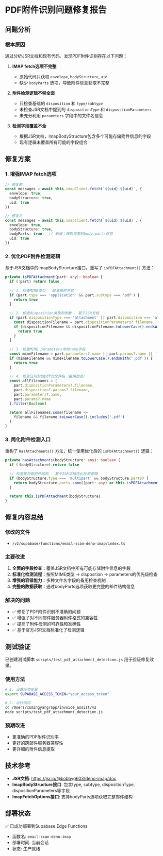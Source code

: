 # PDF附件识别问题修复报告

## 问题分析

### 根本原因
通过分析JSR文档和现有代码，发现PDF附件识别存在以下问题：

1. **IMAP fetch选项不完整**
   - 原始代码只获取 `envelope`, `bodyStructure`, `uid`
   - 缺少 `bodyParts` 选项，导致附件信息获取不完整

2. **附件检测逻辑不够全面**
   - 只检查基础的 `disposition` 和 `type/subtype`
   - 未检查JSR文档中提到的 `dispositionType` 和 `dispositionParameters`
   - 未充分利用 `parameters` 字段中的文件名信息

3. **检测字段覆盖不全**
   - 根据JSR文档，ImapBodyStructure包含多个可能存储附件信息的字段
   - 现有逻辑未覆盖所有可能的字段组合

## 修复方案

### 1. 增强IMAP fetch选项
```typescript
// 修复前
const messages = await this.imapClient.fetch(`${uid}:${uid}`, {
  envelope: true,
  bodyStructure: true,
  uid: true
})

// 修复后  
const messages = await this.imapClient.fetch(`${uid}:${uid}`, {
  envelope: true,
  bodyStructure: true,
  bodyParts: true,  // 新增：获取完整的body parts信息
  uid: true
})
```

### 2. 优化PDF附件检测逻辑
基于JSR文档中的ImapBodyStructure接口，重写了 `isPDFAttachment()` 方法：

```typescript
private isPDFAttachment(part: any): boolean {
  if (!part) return false
  
  // 1. 检查MIME类型 - 最准确的方式
  if (part.type === 'application' && part.subtype === 'pdf') {
    return true
  }
  
  // 2. 检查disposition类型和参数 - 基于JSR文档
  if (part.dispositionType === 'attachment' || part.disposition === 'attachment') {
    const dispositionFilename = part.dispositionParameters?.filename || part.disposition?.params?.filename || ''
    if (dispositionFilename && dispositionFilename.toLowerCase().endsWith('.pdf')) {
      return true
    }
  }
  
  // 3. 检查MIME parameters中的name字段
  const mimeFilename = part.parameters?.name || part.params?.name || ''
  if (mimeFilename && mimeFilename.toLowerCase().endsWith('.pdf')) {
    return true
  }
  
  // 4. 检查任何包含pdf的文件名（备用检查）
  const allFilenames = [
    part.dispositionParameters?.filename,
    part.disposition?.params?.filename,
    part.parameters?.name,
    part.params?.name
  ].filter(Boolean)
  
  return allFilenames.some(filename => 
    filename && filename.toLowerCase().includes('.pdf')
  )
}
```

### 3. 简化附件检测入口
重构了 `hasAttachments()` 方法，统一使用优化后的 `isPDFAttachment()` 逻辑：

```typescript
private hasAttachments(bodyStructure: any): boolean {
  if (!bodyStructure) return false
  
  // 检查是否有附件结构 - 基于JSR文档优化检测逻辑
  if (bodyStructure.type === 'multipart' && bodyStructure.parts) {
    return bodyStructure.parts.some((part: any) => this.isPDFAttachment(part))
  }
  
  return this.isPDFAttachment(bodyStructure)
}
```

## 修复内容总结

### 修改的文件
- `/v2/supabase/functions/email-scan-deno-imap/index.ts`

### 主要改进
1. **全面的字段检查**：覆盖JSR文档中所有可能存储附件信息的字段
2. **标准化检测流程**：按照MIME类型 → disposition → parameters的优先级检查
3. **增强的容错能力**：多种文件名字段的备用检查机制
4. **完整的数据获取**：通过bodyParts选项获取更完整的邮件结构信息

### 解决的问题
- ✅ 修复了PDF附件识别不准确的问题
- ✅ 增强了对不同邮件服务器附件格式的兼容性
- ✅ 提高了附件检测的可靠性和准确性
- ✅ 基于官方JSR文档标准化了检测逻辑

## 测试验证

已创建测试脚本 `scripts/test_pdf_attachment_detection.js` 用于验证修复效果。

### 使用方法
```bash
# 1. 设置环境变量
export SUPABASE_ACCESS_TOKEN="your_access_token"

# 2. 运行测试
cd /Users/xumingyang/app/invoice_assist/v2
node scripts/test_pdf_attachment_detection.js
```

### 预期改进
- 更准确的PDF附件识别率
- 更好的跨邮件服务器兼容性
- 更详细的附件信息提取

## 技术参考

- **JSR文档**: https://jsr.io/@bobbyg603/deno-imap/doc
- **ImapBodyStructure接口**: 包含type, subtype, dispositionType, dispositionParameters等字段
- **ImapFetchOptions接口**: 支持bodyParts选项获取完整邮件结构

## 部署状态

✅ 已成功部署到Supabase Edge Functions
- 函数名: `email-scan-deno-imap`
- 部署时间: 当前会话
- 状态: 生产就绪